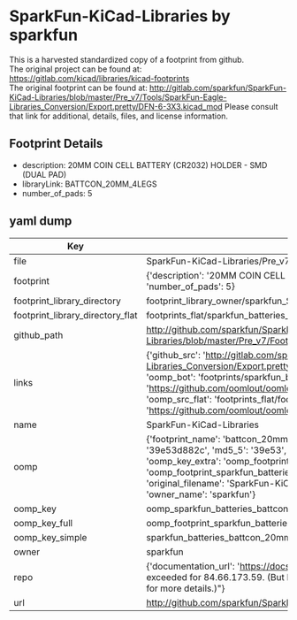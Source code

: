 # SparkFun-KiCad-Libraries by sparkfun  
This is a harvested standardized copy of a footprint from github.  
The original project can be found at:  
https://gitlab.com/kicad/libraries/kicad-footprints  
The original footprint can be found at:
http://gitlab.com/sparkfun/SparkFun-KiCad-Libraries/blob/master/Pre_v7/Tools/SparkFun-Eagle-Libraries_Conversion/Export.pretty/DFN-6-3X3.kicad_mod
Please consult that link for additional, details, files, and license information.  
## Footprint Details
* description: 20MM COIN CELL BATTERY (CR2032) HOLDER - SMD (DUAL PAD)  
* libraryLink: BATTCON_20MM_4LEGS  
* number_of_pads: 5  
## yaml dump  
| Key | Value |  
| --- | --- |  
| file | SparkFun-KiCad-Libraries/Pre_v7/Footprints/Batteries.pretty/BATTCON_20MM_4LEGS.kicad_mod |  
| footprint | {'description': '20MM COIN CELL BATTERY (CR2032) HOLDER - SMD (DUAL PAD)', 'libraryLink': 'BATTCON_20MM_4LEGS', 'number_of_pads': 5} |  
| footprint_library_directory | footprint_library_owner/sparkfun_SparkFun-KiCad-Libraries |  
| footprint_library_directory_flat | footprints_flat/sparkfun_batteries_battcon_20mm_4legs/working |  
| github_path | http://github.com/sparkfun/SparkFun-KiCad-Libraries/blob/master/Pre_v7/Footprints/Batteries.pretty/BATTCON_20MM_4LEGS.kicad_mod |  
| links | {'github_src': 'http://gitlab.com/sparkfun/SparkFun-KiCad-Libraries/blob/master/Pre_v7/Tools/SparkFun-Eagle-Libraries_Conversion/Export.pretty/DFN-6-3X3.kicad_mod', 'github_src_repo': 'https://gitlab.com/kicad/libraries/kicad-footprints', 'oomp_bot': 'footprints/sparkfun_batteries_battcon_20mm_4legs/working', 'oomp_bot_github': 'https://github.com/oomlout/oomlout_oomp_footprint_bot/tree/main/footprints/sparkfun_batteries_battcon_20mm_4legs/working', 'oomp_src_flat': 'footprints_flat/footprints_flat/sparkfun_batteries_battcon_20mm_4legs/working', 'oomp_src_flat_github': 'https://github.com/oomlout/oomlout_oomp_footprint_src/tree/main/footprints_flat/sparkfun_batteries_battcon_20mm_4legs/working'} |  
| name | SparkFun-KiCad-Libraries |  
| oomp | {'footprint_name': 'battcon_20mm_4legs', 'library_name': 'batteries', 'md5': '39e53d882c831844850e05bcd1f3d568', 'md5_10': '39e53d882c', 'md5_5': '39e53', 'md5_6': '39e53d', 'oomp_key': 'oomp_sparkfun_batteries_battcon_20mm_4legs', 'oomp_key_extra': 'oomp_footprint_sparkfun_batteries_battcon_20mm_4legs', 'oomp_key_full': 'oomp_footprint_sparkfun_batteries_battcon_20mm_4legs_39e53d', 'oomp_key_simple': 'sparkfun_batteries_battcon_20mm_4legs', 'original_filename': 'SparkFun-KiCad-Libraries/Pre_v7/Footprints/Batteries.pretty/BATTCON_20MM_4LEGS.kicad_mod', 'owner_name': 'sparkfun'} |  
| oomp_key | oomp_sparkfun_batteries_battcon_20mm_4legs |  
| oomp_key_full | oomp_footprint_sparkfun_batteries_battcon_20mm_4legs |  
| oomp_key_simple | sparkfun_batteries_battcon_20mm_4legs |  
| owner | sparkfun |  
| repo | {'documentation_url': 'https://docs.github.com/rest/overview/resources-in-the-rest-api#rate-limiting', 'message': "API rate limit exceeded for 84.66.173.59. (But here's the good news: Authenticated requests get a higher rate limit. Check out the documentation for more details.)"} |  
| url | http://github.com/sparkfun/SparkFun-KiCad-Libraries |  

